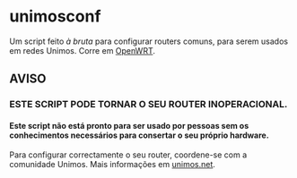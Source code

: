 # unimosconf

Um script feito *à bruta* para configurar routers comuns, para serem usados em redes Unimos. Corre em [OpenWRT](https://openwrt.org).

## AVISO

### ESTE SCRIPT PODE TORNAR O SEU ROUTER INOPERACIONAL.

#### Este script **não** está pronto para ser usado por pessoas sem os conhecimentos necessários para consertar o seu próprio hardware.

Para configurar correctamente o seu router, coordene-se com a comunidade Unimos. Mais informações em [unimos.net](http://unimos.net).
